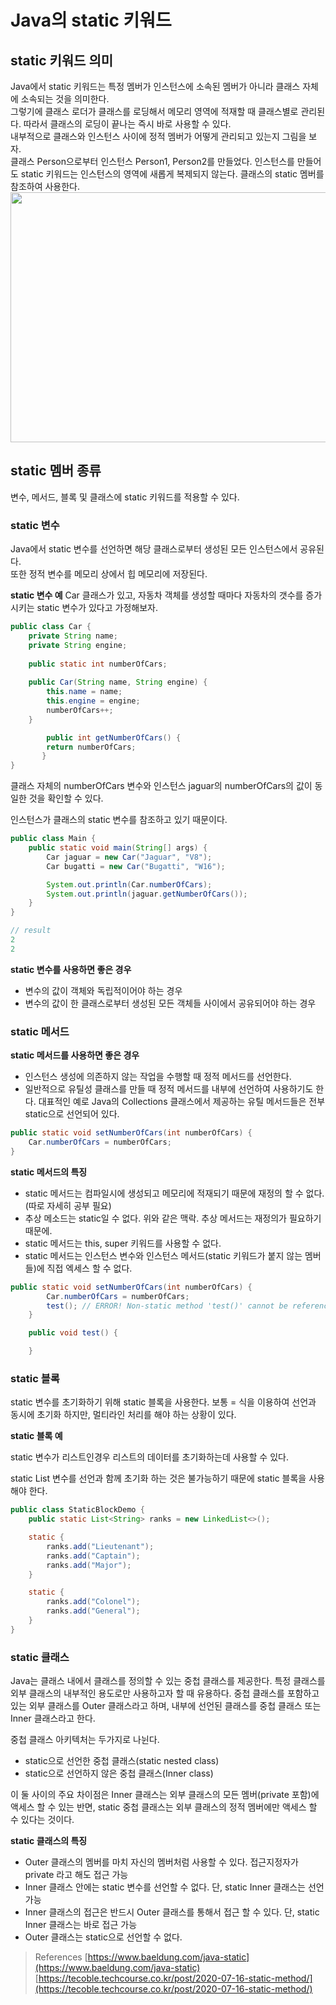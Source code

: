 # Java의 static 키워드

## static 키워드 의미

Java에서 static 키워드는 특정 멤버가 인스턴스에 소속된 멤버가 아니라 클래스 자체에 소속되는 것을 의미한다.<br/>
그렇기에 클래스 로더가 클래스를 로딩해서 메모리 영역에 적재할 때 클래스별로 관리된다. 따라서 클래스의 로딩이 끝나는 즉시 바로 사용할 수 있다.<br/>
내부적으로 클래스와 인스턴스 사이에 정적 멤버가 어떻게 관리되고 있는지 그림을 보자.<br/>
클래스 Person으로부터 인스턴스 Person1, Person2를 만들었다. 인스턴스를 만들어도 static 키워드는 인스턴스의 영역에 새롭게 복제되지 않는다. 클래스의 static 멤버를 참조하여 사용한다. <br/>
<img src="https://user-images.githubusercontent.com/52793122/148633648-0135b7f8-7473-42c2-96ab-d421a32277d8.png"  width="600" height="400"/>

## static 멤버 종류 
변수, 메서드, 블록 및 클래스에 static 키워드를 적용할 수 있다. 

### static 변수
Java에서 static 변수를 선언하면 해당 클래스로부터 생성된 모든 인스턴스에서 공유된다.<br/>
또한 정적 변수를 메모리 상에서 힙 메모리에 저장된다.

**static 변수 예**
Car 클래스가 있고, 자동차 객체를 생성할 때마다 자동차의 갯수를 증가시키는 static 변수가 있다고 가정해보자. 

```java
public class Car {
    private String name;
    private String engine;
    
    public static int numberOfCars;
    
    public Car(String name, String engine) {
        this.name = name;
        this.engine = engine;
        numberOfCars++;
    }

		public int getNumberOfCars() {
        return numberOfCars;
	   }
}
```

클래스 자체의 numberOfCars 변수와 인스턴스 jaguar의 numberOfCars의 값이 동일한 것을 확인할 수 있다. 

인스턴스가 클래스의 static 변수를 참조하고 있기 때문이다. 

```java
public class Main {
    public static void main(String[] args) {
        Car jaguar = new Car("Jaguar", "V8");
        Car bugatti = new Car("Bugatti", "W16");

        System.out.println(Car.numberOfCars);
        System.out.println(jaguar.getNumberOfCars());
    }
}

// result
2
2
```

**static 변수를 사용하면 좋은 경우**

- 변수의 값이 객체와 독립적이어야 하는 경우
- 변수의 값이 한 클래스로부터 생성된 모든 객체들 사이에서 공유되어야 하는 경우

### static 메서드

**static 메서드를 사용하면 좋은 경우**

- 인스턴스 생성에 의존하지 않는 작업을 수행할 때 정적 메서드를 선언한다.
- 일반적으로 유틸성 클래스를 만들 때 정적 메서드를 내부에 선언하여 사용하기도 한다. 대표적인 예로 Java의 Collections 클래스에서 제공하는 유틸 메서드들은 전부 static으로 선언되어 있다.

```java
public static void setNumberOfCars(int numberOfCars) {
    Car.numberOfCars = numberOfCars;
}
```

**static 메서드의 특징**

- static 메서드는 컴파일시에 생성되고 메모리에 적재되기 때문에 재정의 할 수 없다. (따로 자세히 공부 필요)
- 추상 메소드는 static일 수 없다. 위와 같은 맥락. 추상 메서드는 재정의가 필요하기 때문에.
- static 메서드는 this, super 키워드를 사용할 수 없다.
- static 메서드는 인스턴스 변수와 인스턴스 메서드(static 키워드가 붙지 않는 멤버들)에 직접 엑세스 할 수 없다.

```java
public static void setNumberOfCars(int numberOfCars) {
        Car.numberOfCars = numberOfCars;
        test(); // ERROR! Non-static method 'test()' cannot be referenced from a static context
    }

    public void test() {

    }
```

### static 블록

static 변수를 초기화하기 위해 static 블록을 사용한다. 보통 = 식을 이용하여 선언과 동시에 초기화 하지만, 멀티라인 처리를 해야 하는 상황이 있다.

**static 블록 예**

static 변수가 리스트인경우 리스트의 데이터를 초기화하는데 사용할 수 있다.

static List 변수를 선언과 함께 초기화 하는 것은 불가능하기 때문에 static 블록을 사용해야 한다. 

```java
public class StaticBlockDemo {
    public static List<String> ranks = new LinkedList<>();

    static {
        ranks.add("Lieutenant");
        ranks.add("Captain");
        ranks.add("Major");
    }

    static {
        ranks.add("Colonel");
        ranks.add("General");
    }
}
```

### static 클래스

Java는 클래스 내에서 클래스를 정의할 수 있는 중첩 클래스를 제공한다. 특정 클래스를 외부 클래스의 내부적인 용도로만 사용하고자 할 때 유용하다. 중첩 클래스를 포함하고 있는 외부 클래스를 Outer 클래스라고 하며, 내부에 선언된 클래스를 중첩 클래스 또는 Inner 클래스라고 한다. 

중첩 클래스 아키텍처는 두가지로 나뉜다. 

- static으로 선언한 중첩 클래스(static nested class)
- static으로 선언하지 않은 중첩 클래스(Inner class)

이 둘 사이의 주요 차이점은 Inner 클래스는 외부 클래스의 모든 멤버(private 포함)에 액세스 할 수 있는 반면, static 중첩 클래스는 외부 클래스의 정적 멤버에만 액세스 할 수 있다는 것이다.

**static 클래스의 특징**

- Outer 클래스의 멤버를 마치 자신의 멤버처럼 사용할 수 있다. 접근지정자가 private 라고 해도 접근 가능
- Inner 클래스 안에는 static 변수를 선언할 수 없다. 단, static Inner 클래스는 선언 가능
- Inner 클래스의 접근은 반드시 Outer 클래스를 통해서 접근 할 수 있다. 단, static Inner 클래스는 바로 접근 가능
- Outer 클래스는 static으로 선언할 수 없다.

> References
[https://www.baeldung.com/java-static](https://www.baeldung.com/java-static)
[https://tecoble.techcourse.co.kr/post/2020-07-16-static-method/](https://tecoble.techcourse.co.kr/post/2020-07-16-static-method/)
>